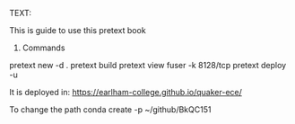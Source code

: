 TEXT:

This is guide to use this pretext book

1) Commands

pretext new -d .
pretext build
pretext view
fuser -k 8128/tcp
pretext deploy -u

It is deployed in: https://earlham-college.github.io/quaker-ece/


To change the path
conda create -p ~/github/BkQC151
